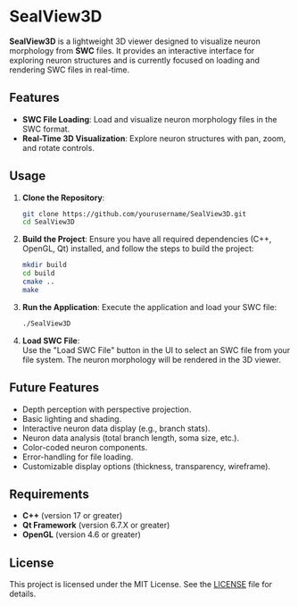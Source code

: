 # SealView3D

**SealView3D** is a lightweight 3D viewer designed to visualize neuron morphology from **SWC** files. It provides an interactive interface for exploring neuron structures and is currently focused on loading and rendering SWC files in real-time.

## Features
- **SWC File Loading**: Load and visualize neuron morphology files in the SWC format.
- **Real-Time 3D Visualization**: Explore neuron structures with pan, zoom, and rotate controls.

## Usage
1. **Clone the Repository**:
   ```bash
   git clone https://github.com/yourusername/SealView3D.git
   cd SealView3D
   ```

2. **Build the Project**:
   Ensure you have all required dependencies (C++, OpenGL, Qt) installed, and follow the steps to build the project:
   ```bash
   mkdir build
   cd build
   cmake ..
   make
   ```

3. **Run the Application**:
   Execute the application and load your SWC file:
   ```bash
   ./SealView3D
   ```

4. **Load SWC File**:  
   Use the "Load SWC File" button in the UI to select an SWC file from your file system. The neuron morphology will be rendered in the 3D viewer.

## Future Features
- Depth perception with perspective projection.
- Basic lighting and shading.
- Interactive neuron data display (e.g., branch stats).
- Neuron data analysis (total branch length, soma size, etc.).
- Color-coded neuron components.
- Error-handling for file loading.
- Customizable display options (thickness, transparency, wireframe).

## Requirements
- **C++** (version 17 or greater)
- **Qt Framework** (version 6.7.X or greater)
- **OpenGL** (version 4.6 or greater)

## License
This project is licensed under the MIT License. See the [LICENSE](LICENSE) file for details.
